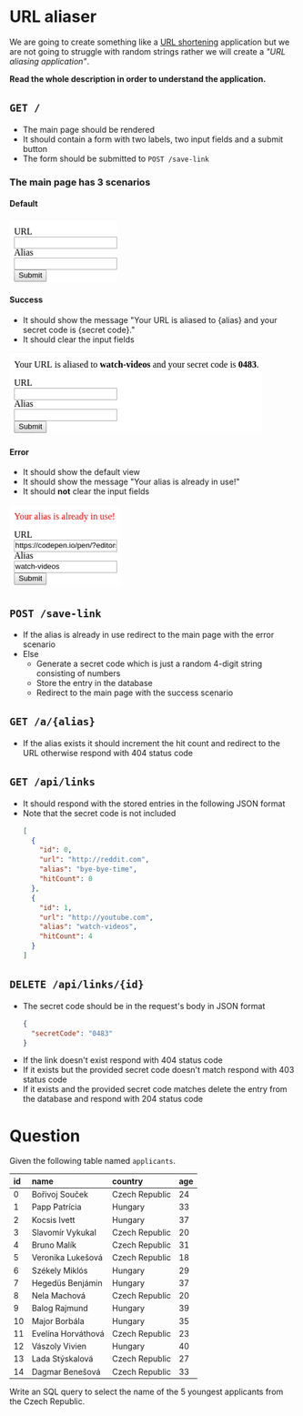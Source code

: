 # URL aliaser

We are going to create something like a [URL shortening](https://en.wikipedia.org/wiki/URL_shortening)
application but we are not going to struggle with random strings rather we will
create a *"URL aliasing application"*.

**Read the whole description in order to understand the application.**

## `GET /`
- The main page should be rendered
- It should contain a form with two labels, two input fields and a submit button
- The form should be submitted to `POST /save-link`

### The main page has 3 scenarios

#### Default
![](assets/default.png)

#### Success
- It should show the message "Your URL is aliased to {alias} and your
  secret code is {secret code}."
- It should clear the input fields

![](assets/success.png)

#### Error
- It should show the default view
- It should show the message "Your alias is already in use!"
- It should **not** clear the input fields

![](assets/error.png)

## `POST /save-link`
- If the alias is already in use redirect to the main page with the error scenario
- Else
  - Generate a secret code which is just a random 4-digit string consisting of numbers
  - Store the entry in the database
  - Redirect to the main page with the success scenario

## `GET /a/{alias}`
- If the alias exists it should increment the hit count and redirect to the URL
  otherwise respond with 404 status code

## `GET /api/links`
- It should respond with the stored entries in the following JSON format
- Note that the secret code is not included
  ```json
  [
    {
      "id": 0,
      "url": "http://reddit.com",
      "alias": "bye-bye-time",
      "hitCount": 0
    },
    {
      "id": 1,
      "url": "http://youtube.com",
      "alias": "watch-videos",
      "hitCount": 4
    }
  ]
  ```

## `DELETE /api/links/{id}`
- The secret code should be in the request's body in JSON format
  ```json
  {
    "secretCode": "0483"
  }
  ```
- If the link doesn't exist respond with 404 status code
- If it exists but the provided secret code doesn't match respond with 403
  status code
- If it exists and the provided secret code matches delete the entry from the
  database and respond with 204 status code

# Question

Given the following table named `applicants`.

| id | name               | country        | age |
|:---|:-------------------|:---------------|:----|
| 0  | Bořivoj Souček     | Czech Republic | 24  |
| 1  | Papp Patrícia      | Hungary        | 33  |
| 2  | Kocsis Ivett       | Hungary        | 37  |
| 3  | Slavomír Vykukal   | Czech Republic | 20  |
| 4  | Bruno Malík        | Czech Republic | 31  |
| 5  | Veronika Lukešová  | Czech Republic | 18  |
| 6  | Székely Miklós     | Hungary        | 29  |
| 7  | Hegedüs Benjámin   | Hungary        | 37  |
| 8  | Nela Machová       | Czech Republic | 20  |
| 9  | Balog Rajmund      | Hungary        | 39  |
| 10 | Major Borbála      | Hungary        | 35  |
| 11 | Evelína Horváthová | Czech Republic | 23  |
| 12 | Vászoly Vivien     | Hungary        | 40  |
| 13 | Lada Stýskalová    | Czech Republic | 27  |
| 14 | Dagmar Benešová    | Czech Republic | 33  |

Write an SQL query to select the name of the 5 youngest applicants from the
Czech Republic.
